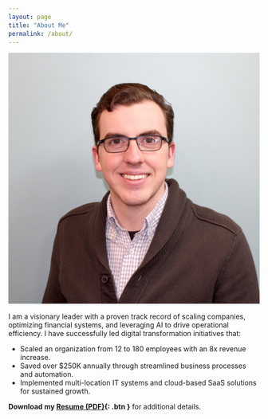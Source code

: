 ```yaml
---
layout: page
title: "About Me"
permalink: /about/
---
```


<img src="/assets/images/Blake-O-scaled.jpg" alt="Blake Oxford" class="about-photo">

I am a visionary leader with a proven track record of scaling companies, optimizing financial systems, and leveraging AI to drive operational efficiency. I have successfully led digital transformation initiatives that:
- Scaled an organization from 12 to 180 employees with an 8x revenue increase.
- Saved over $250K annually through streamlined business processes and automation.
- Implemented multi-location IT systems and cloud-based SaaS solutions for sustained growth.

**Download my [Resume (PDF)](/assets/files/BlakeOxford_Resume.pdf){: .btn }** for additional details.